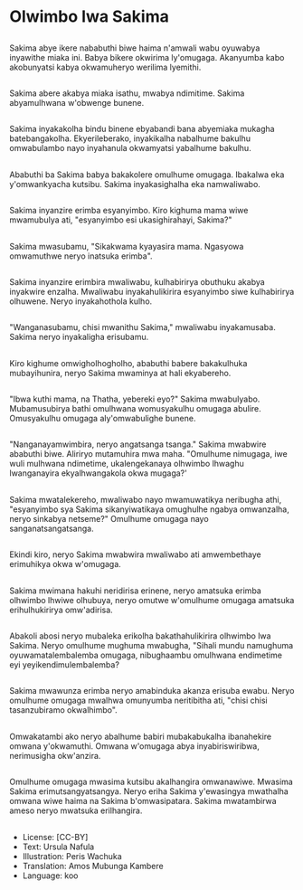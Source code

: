# Olwimbo lwa Sakima

##
Sakima abye ikere nababuthi biwe haima n'amwali wabu oyuwabya inyawithe miaka ini. Babya bikere okwirima ly'omugaga. Akanyumba kabo akobunyatsi kabya okwamuheryo werilima lyemithi.

##
Sakima abere akabya miaka isathu, mwabya ndimitime.  Sakima abyamulhwana w'obwenge bunene.

##
Sakima inyakakolha bindu binene ebyabandi bana abyemiaka mukagha batebangakolha.  Ekyerileberako, inyakikalha nabalhume bakulhu omwabulambo nayo inyahanula okwamyatsi yabalhume bakulhu.

##
Ababuthi ba Sakima babya bakakolere omulhume omugaga.  Ibakalwa eka y'omwankyacha kutsibu.  Sakima inyakasighalha eka namwaliwabo.

##
Sakima inyanzire erimba esyanyimbo.  Kiro kighuma mama wiwe mwamubulya ati, "esyanyimbo esi ukasighirahayi, Sakima?"

##
Sakima mwasubamu, "Sikakwama kyayasira mama. Ngasyowa omwamuthwe neryo inatsuka erimba".

##
Sakima inyanzire erimbira mwaliwabu, kulhabirirya obuthuku akabya inyakwire enzalha.  Mwaliwabu inyakahulikirira esyanyimbo siwe kulhabirirya olhuwene.  Neryo inyakahothola kulho.

##
"Wanganasubamu, chisi mwanithu Sakima," mwaliwabu inyakamusaba.  Sakima neryo inyakaligha erisubamu.

##
Kiro kighume omwigholhogholho, ababuthi babere bakakulhuka mubayihunira, neryo Sakima mwaminya at hali ekyabereho.

##
"Ibwa kuthi mama, na Thatha, yebereki eyo?" Sakima mwabulyabo. Mubamusubirya bathi omulhwana womusyakulhu omugaga abulire.  Omusyakulhu omugaga aly'omwabulighe bunene.

##
"Nanganayamwimbira, neryo angatsanga tsanga." Sakima mwabwire ababuthi biwe.  Aliriryo mutamuhira mwa maha. "Omulhume nimugaga, iwe wuli mulhwana ndimetime, ukalengekanaya olhwimbo lhwaghu lwanganayira ekyalhwangakola okwa mugaga?'

##
Sakima mwatalekereho, mwaliwabo nayo mwamuwatikya neribugha athi, "esyanyimbo sya Sakima sikanyiwatikaya omughulhe ngabya omwanzalha, neryo sinkabya netseme?"  Omulhume omugaga nayo sanganatsangatsanga.

##
Ekindi kiro, neryo Sakima mwabwira mwaliwabo ati amwembethaye erimuhikya okwa w'omugaga.

##
Sakima mwimana hakuhi neridirisa erinene, neryo amatsuka erimba olhwimbo lhwiwe olhubuya, neryo omutwe w'omulhume omugaga amatsuka erihulhukirirya omw'adirisa.

##
Abakoli abosi neryo mubaleka erikolha bakathahulikirira olhwimbo lwa Sakima.  Neryo omulhume mughuma mwabugha, "Sihali mundu namughuma oyuwamatalembalemba omugaga, nibughaambu omulhwana endimetime eyi yeyikendimulembalemba?

##
Sakima mwawunza erimba neryo amabinduka akanza erisuba ewabu.  Neryo omulhume omugaga mwalhwa omunyumba neritibitha ati, "chisi chisi tasanzubiramo okwalhimbo".

##
Omwakatambi ako neryo abalhume babiri mubakabukalha ibanahekire omwana y'okwamuthi.  Omwana w'omugaga abya inyabiriswiribwa, nerimusigha okw'anzira.

##
Omulhume omugaga mwasima kutsibu akalhangira omwanawiwe. Mwasima Sakima erimutsangyatsangya. Neryo eriha Sakima y'ewasingya mwathalha omwana wiwe haima na Sakima b'omwasipatara.  Sakima mwatambirwa ameso neryo mwatsuka erilhangira.

##
* License: [CC-BY]
* Text: Ursula Nafula
* Illustration: Peris Wachuka
* Translation: Amos Mubunga Kambere
* Language: koo
